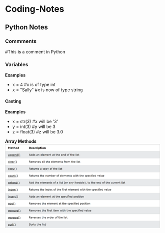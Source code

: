 # Coding-Notes

## Python Notes

### Commments

#This is a comment in Python

### Variables

**Examples**
- x = 4         #x is of type int
- x = "Sally"   #x is now of type string

#### Casting

**Examples**
- x = str(3)    #x will be '3'
- y = int(3)    #y will be 3
- z = float(3)  #z will be 3.0

**Array Methods**
![Array Methods](https://github.com/jstrand28/Coding-Notes/blob/main/ArrayMethods.PNG)
